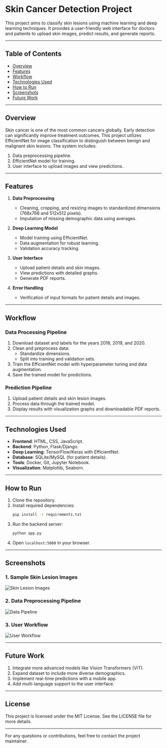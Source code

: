 # Skin Cancer Detection Project

This project aims to classify skin lesions using machine learning and deep learning techniques. It provides a user-friendly web interface for doctors and patients to upload skin images, predict results, and generate reports.

---

## Table of Contents
- [Overview](#overview)
- [Features](#features)
- [Workflow](#workflow)
- [Technologies Used](#technologies-used)
- [How to Run](#how-to-run)
- [Screenshots](#screenshots)
- [Future Work](#future-work)

---

## Overview
Skin cancer is one of the most common cancers globally. Early detection can significantly improve treatment outcomes. This project utilizes EfficientNet for image classification to distinguish between benign and malignant skin lesions. The system includes:
1. Data preprocessing pipeline.
2. EfficientNet model for training.
3. User interface to upload images and view predictions.

---

## Features
1. **Data Preprocessing**
   - Cleaning, cropping, and resizing images to standardized dimensions (768x768 and 512x512 pixels).
   - Imputation of missing demographic data using averages.

2. **Deep Learning Model**
   - Model training using EfficientNet.
   - Data augmentation for robust learning.
   - Validation accuracy tracking.

3. **User Interface**
   - Upload patient details and skin images.
   - View predictions with detailed graphs.
   - Generate PDF reports.

4. **Error Handling**
   - Verification of input formats for patient details and images.

---

## Workflow
### Data Processing Pipeline
1. Download dataset and labels for the years 2018, 2019, and 2020.
2. Clean and preprocess data:
   - Standardize dimensions.
   - Split into training and validation sets.
3. Train the EfficientNet model with hyperparameter tuning and data augmentation.
4. Save the trained model for predictions.

### Prediction Pipeline
1. Upload patient details and skin lesion images.
2. Process data through the trained model.
3. Display results with visualization graphs and downloadable PDF reports.

---

## Technologies Used
- **Frontend**: HTML, CSS, JavaScript.
- **Backend**: Python, Flask/Django.
- **Deep Learning**: TensorFlow/Keras with EfficientNet.
- **Database**: SQLite/MySQL (for patient details).
- **Tools**: Docker, Git, Jupyter Notebook.
- **Visualization**: Matplotlib, Seaborn.

---

## How to Run
1. Clone the repository.
2. Install required dependencies:
   ```bash
   pip install -r requirements.txt
   ```
3. Run the backend server:
   ```bash
   python app.py
   ```
4. Open `localhost:5000` in your browser.

---

## Screenshots
### 1. Sample Skin Lesion Images
![Skin Lesion Images](https://github.com/mansii26/deep-learnong-Skin-Cancer-Detection/blob/main/readme_images/5.jpg)

### 2. Data Preprocessing Pipeline
![Data Pipeline](https://github.com/mansii26/deep-learnong-Skin-Cancer-Detection/blob/main/readme_images/6.png)

### 3. User Workflow
![User Workflow](https://github.com/mansii26/deep-learnong-Skin-Cancer-Detection/blob/main/readme_images/7.png)

---

## Future Work
1. Integrate more advanced models like Vision Transformers (ViT).
2. Expand dataset to include more diverse demographics.
3. Implement real-time predictions with a mobile app.
4. Add multi-language support to the user interface.

---

## License
This project is licensed under the MIT License. See the LICENSE file for more details.

---

For any questions or contributions, feel free to contact the project maintainer.

